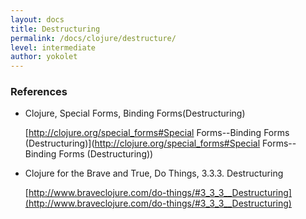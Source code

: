 ```yaml
---
layout: docs
title: Destructuring
permalink: /docs/clojure/destructure/
level: intermediate
author: yokolet
---
```



### References

- Clojure, Special Forms, Binding Forms(Destructuring)

    [http://clojure.org/special_forms#Special Forms--Binding Forms (Destructuring)](http://clojure.org/special_forms#Special Forms--Binding Forms (Destructuring))


- Clojure for the Brave and True, Do Things, 3.3.3. Destructuring

    [http://www.braveclojure.com/do-things/#3_3_3__Destructuring](http://www.braveclojure.com/do-things/#3_3_3__Destructuring)